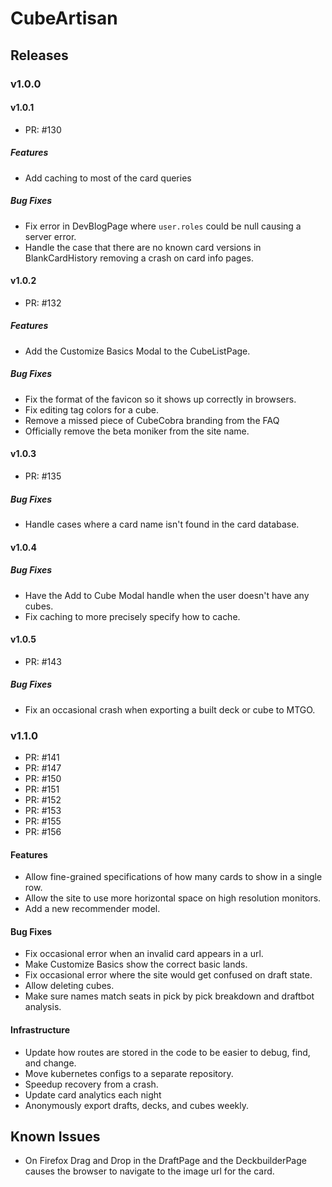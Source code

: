 # CubeArtisan

## Releases

### v1.0.0

#### v1.0.1

 - PR: #130

##### Features

 - Add caching to most of the card queries

##### Bug Fixes

 - Fix error in DevBlogPage where `user.roles` could be null causing a server error.
 - Handle the case that there are no known card versions in BlankCardHistory removing a crash on card info pages. 

#### v1.0.2

 - PR: #132

##### Features

 - Add the Customize Basics Modal to the CubeListPage.

##### Bug Fixes

 - Fix the format of the favicon so it shows up correctly in browsers.
 - Fix editing tag colors for a cube.
 - Remove a missed piece of CubeCobra branding from the FAQ
 - Officially remove the beta moniker from the site name.

#### v1.0.3

 - PR: #135

##### Bug Fixes

 - Handle cases where a card name isn't found in the card database.

#### v1.0.4

##### Bug Fixes
 
 - Have the Add to Cube Modal handle when the user doesn't have any cubes.
 - Fix caching to more precisely specify how to cache.

#### v1.0.5

 - PR: #143

##### Bug Fixes

 - Fix an occasional crash when exporting a built deck or cube to MTGO.

### v1.1.0

 - PR: #141
 - PR: #147
 - PR: #150
 - PR: #151
 - PR: #152
 - PR: #153
 - PR: #155
 - PR: #156

#### Features

 - Allow fine-grained specifications of how many cards to show in a single row.
 - Allow the site to use more horizontal space on high resolution monitors.
 - Add a new recommender model.

#### Bug Fixes

 - Fix occasional error when an invalid card appears in a url.
 - Make Customize Basics show the correct basic lands.
 - Fix occasional error where the site would get confused on draft state.
 - Allow deleting cubes.
 - Make sure names match seats in pick by pick breakdown and draftbot analysis.

#### Infrastructure

 - Update how routes are stored in the code to be easier to debug, find, and change.
 - Move kubernetes configs to a separate repository.
 - Speedup recovery from a crash.
 - Update card analytics each night
 - Anonymously export drafts, decks, and cubes weekly.

## Known Issues

 - On Firefox Drag and Drop in the DraftPage and the DeckbuilderPage causes the browser to navigate to the image url for the card. 
